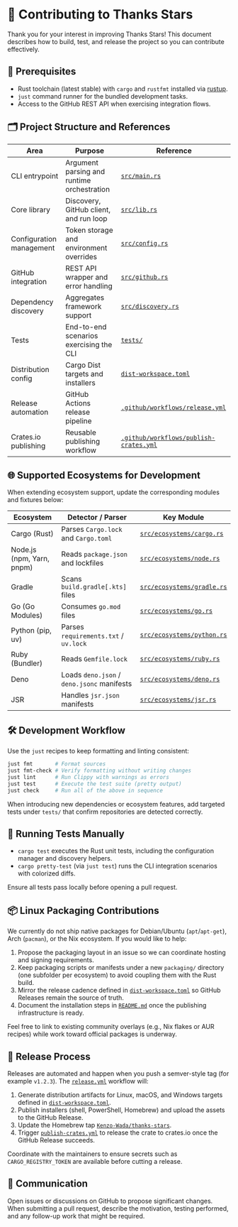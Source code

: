 # 🤝 Contributing to Thanks Stars

Thank you for your interest in improving Thanks Stars! This document describes how to build, test, and release the project so you can contribute effectively.

## 🧱 Prerequisites
- Rust toolchain (latest stable) with `cargo` and `rustfmt` installed via [rustup](https://rustup.rs/).
- `just` command runner for the bundled development tasks.
- Access to the GitHub REST API when exercising integration flows.

## 🗂 Project Structure and References
| Area | Purpose | Reference |
| --- | --- | --- |
| CLI entrypoint | Argument parsing and runtime orchestration | [`src/main.rs`](src/main.rs) |
| Core library | Discovery, GitHub client, and run loop | [`src/lib.rs`](src/lib.rs) |
| Configuration management | Token storage and environment overrides | [`src/config.rs`](src/config.rs) |
| GitHub integration | REST API wrapper and error handling | [`src/github.rs`](src/github.rs) |
| Dependency discovery | Aggregates framework support | [`src/discovery.rs`](src/discovery.rs) |
| Tests | End-to-end scenarios exercising the CLI | [`tests/`](tests) |
| Distribution config | Cargo Dist targets and installers | [`dist-workspace.toml`](dist-workspace.toml) |
| Release automation | GitHub Actions release pipeline | [`.github/workflows/release.yml`](.github/workflows/release.yml) |
| Crates.io publishing | Reusable publishing workflow | [`.github/workflows/publish-crates.yml`](.github/workflows/publish-crates.yml) |

## 🌐 Supported Ecosystems for Development
When extending ecosystem support, update the corresponding modules and fixtures below:

| Ecosystem | Detector / Parser | Key Module |
| --- | --- | --- |
| Cargo (Rust) | Parses `Cargo.lock` and `Cargo.toml` | [`src/ecosystems/cargo.rs`](src/ecosystems/cargo.rs) |
| Node.js (npm, Yarn, pnpm) | Reads `package.json` and lockfiles | [`src/ecosystems/node.rs`](src/ecosystems/node.rs) |
| Gradle | Scans `build.gradle[.kts]` files | [`src/ecosystems/gradle.rs`](src/ecosystems/gradle.rs) |
| Go (Go Modules) | Consumes `go.mod` files | [`src/ecosystems/go.rs`](src/ecosystems/go.rs) |
| Python (pip, uv) | Parses `requirements.txt` / `uv.lock` | [`src/ecosystems/python.rs`](src/ecosystems/python.rs) |
| Ruby (Bundler) | Reads `Gemfile.lock` | [`src/ecosystems/ruby.rs`](src/ecosystems/ruby.rs) |
| Deno | Loads `deno.json` / `deno.jsonc` manifests | [`src/ecosystems/deno.rs`](src/ecosystems/deno.rs) |
| JSR | Handles `jsr.json` manifests | [`src/ecosystems/jsr.rs`](src/ecosystems/jsr.rs) |

## 🛠 Development Workflow
Use the `just` recipes to keep formatting and linting consistent:

```bash
just fmt       # Format sources
just fmt-check # Verify formatting without writing changes
just lint      # Run Clippy with warnings as errors
just test      # Execute the test suite (pretty output)
just check     # Run all of the above in sequence
```

When introducing new dependencies or ecosystem features, add targeted tests under `tests/` that confirm repositories are detected correctly.

## 🧪 Running Tests Manually
- `cargo test` executes the Rust unit tests, including the configuration manager and discovery helpers.
- `cargo pretty-test` (via `just test`) runs the CLI integration scenarios with colorized diffs.

Ensure all tests pass locally before opening a pull request.

## 📦 Linux Packaging Contributions
We currently do not ship native packages for Debian/Ubuntu (`apt`/`apt-get`), Arch (`pacman`), or the Nix ecosystem. If you would like to help:

1. Propose the packaging layout in an issue so we can coordinate hosting and signing requirements.
2. Keep packaging scripts or manifests under a new `packaging/` directory (one subfolder per ecosystem) to avoid coupling them with the Rust build.
3. Mirror the release cadence defined in [`dist-workspace.toml`](dist-workspace.toml) so GitHub Releases remain the source of truth.
4. Document the installation steps in [`README.md`](README.md) once the publishing infrastructure is ready.

Feel free to link to existing community overlays (e.g., Nix flakes or AUR recipes) while work toward official packages is underway.

## 🚢 Release Process
Releases are automated and happen when you push a semver-style tag (for example `v1.2.3`). The [`release.yml`](.github/workflows/release.yml) workflow will:
1. Generate distribution artifacts for Linux, macOS, and Windows targets defined in [`dist-workspace.toml`](dist-workspace.toml).
2. Publish installers (shell, PowerShell, Homebrew) and upload the assets to the GitHub Release.
3. Update the Homebrew tap [`Kenzo-Wada/thanks-stars`](https://github.com/Kenzo-Wada/homebrew-thanks-stars).
4. Trigger [`publish-crates.yml`](.github/workflows/publish-crates.yml) to release the crate to crates.io once the GitHub Release succeeds.

Coordinate with the maintainers to ensure secrets such as `CARGO_REGISTRY_TOKEN` are available before cutting a release.

## 💬 Communication
Open issues or discussions on GitHub to propose significant changes. When submitting a pull request, describe the motivation, testing performed, and any follow-up work that might be required.
